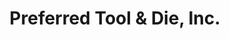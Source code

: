 ---
title: "Preferred Tool & Die, Inc."
url: /comsock-park/preferred-tool-und-die-inc/
shop: Baustoffe
---